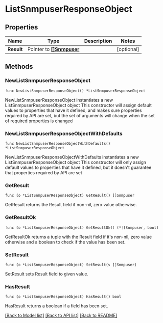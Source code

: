 # ListSnmpuserResponseObject

## Properties

Name | Type | Description | Notes
------------ | ------------- | ------------- | -------------
**Result** | Pointer to [**[]Snmpuser**](Snmpuser.md) |  | [optional] 

## Methods

### NewListSnmpuserResponseObject

`func NewListSnmpuserResponseObject() *ListSnmpuserResponseObject`

NewListSnmpuserResponseObject instantiates a new ListSnmpuserResponseObject object
This constructor will assign default values to properties that have it defined,
and makes sure properties required by API are set, but the set of arguments
will change when the set of required properties is changed

### NewListSnmpuserResponseObjectWithDefaults

`func NewListSnmpuserResponseObjectWithDefaults() *ListSnmpuserResponseObject`

NewListSnmpuserResponseObjectWithDefaults instantiates a new ListSnmpuserResponseObject object
This constructor will only assign default values to properties that have it defined,
but it doesn't guarantee that properties required by API are set

### GetResult

`func (o *ListSnmpuserResponseObject) GetResult() []Snmpuser`

GetResult returns the Result field if non-nil, zero value otherwise.

### GetResultOk

`func (o *ListSnmpuserResponseObject) GetResultOk() (*[]Snmpuser, bool)`

GetResultOk returns a tuple with the Result field if it's non-nil, zero value otherwise
and a boolean to check if the value has been set.

### SetResult

`func (o *ListSnmpuserResponseObject) SetResult(v []Snmpuser)`

SetResult sets Result field to given value.

### HasResult

`func (o *ListSnmpuserResponseObject) HasResult() bool`

HasResult returns a boolean if a field has been set.


[[Back to Model list]](../README.md#documentation-for-models) [[Back to API list]](../README.md#documentation-for-api-endpoints) [[Back to README]](../README.md)


